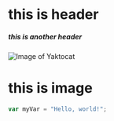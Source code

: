 # this is header
##### this is another header
![Image of Yaktocat](https://octodex.github.com/images/yaktocat.png)
# this is image

``` javascript
var myVar = "Hello, world!";
```
